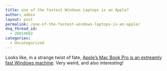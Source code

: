 ```yaml
---
title: one of the fastest Windows Laptops is an Apple?
author: admin
layout: post
permalink: /one-of-the-fastest-windows-laptops-is-an-apple/
dsq_thread_id:
  - 26014602
categories:
  - Uncategorized
---
```

Looks like, in a strange twist of fate, [Apple&#8217;s Mac Book Pro is an extreamly fast Windows machine][1]. Very weird, and also interesting!

 [1]: http://gearlog.com/blogs/gearlog/archive/2006/03/21/8212.aspx